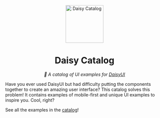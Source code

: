 <div align="center">

<img alt="Daisy Catalog" width="120" src="https://github.com/willpinha/daisy-catalog/assets/86596621/ee38de70-3564-4c55-af1f-e5f0d7c9092e" />

# Daisy Catalog

*🌸 A catalog of UI examples for [DaisyUI](https://github.com/saadeghi/daisyui)*

</div>

Have you ever used DaisyUI but had difficulty putting the components together to create an amazing user interface? This catalog solves this problem! It contains
examples of mobile-first and unique UI examples to inspire you. Cool, right?

See all the examples in the [catalog](https://daisy-catalog.willpinha.site)!
